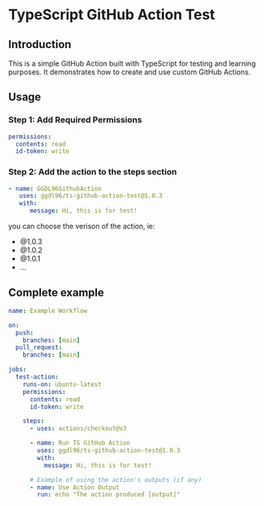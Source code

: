 # TypeScript GitHub Action Test

## Introduction

This is a simple GitHub Action built with TypeScript for testing and learning
purposes. It demonstrates how to create and use custom GitHub Actions.

## Usage

### Step 1: Add Required Permissions

```yml
permissions:
  contents: read
  id-token: write
```

### Step 2: Add the action to the steps section

```yml
- name: GGDL96GithubAction
   uses: ggdl96/ts-github-action-test@1.0.3
   with:
      message: Hi, this is for test!
```

you can choose the verison of the action, ie:

- @1.0.3
- @1.0.2
- @1.0.1
- ...

## Complete example

```yml
name: Example Workflow

on:
  push:
    branches: [main]
  pull_request:
    branches: [main]

jobs:
  test-action:
    runs-on: ubuntu-latest
    permissions:
      contents: read
      id-token: write

    steps:
      - uses: actions/checkout@v3

      - name: Run TS GitHub Action
        uses: ggdl96/ts-github-action-test@1.0.3
        with:
          message: Hi, this is for test!

      # Example of using the action's outputs (if any)
      - name: Use Action Output
        run: echo "The action produced [output]"
```
